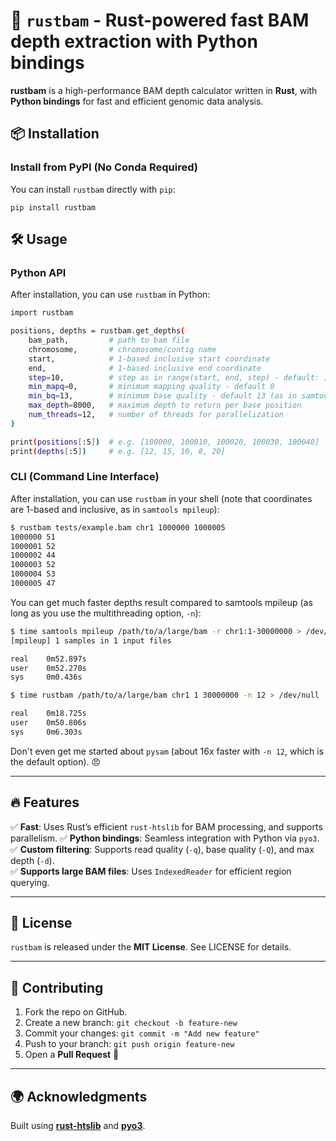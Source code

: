 # 🦀 `rustbam` - Rust-powered fast BAM depth extraction with Python bindings

**rustbam** is a high-performance BAM depth calculator written in **Rust**, with **Python bindings** for fast and efficient genomic data analysis.

## 📦 Installation  

### **Install from PyPI (No Conda Required)** 

You can install `rustbam` directly with `pip`:

```
pip install rustbam
```

## 🛠️ Usage

### **Python API**

After installation, you can use `rustbam` in Python:

```bash
import rustbam

positions, depths = rustbam.get_depths(
    bam_path,         # path to bam file
    chromosome,       # chromosome/contig name
    start,            # 1-based inclusive start coordinate
    end,              # 1-based inclusive end coordinate
    step=10,          # step as in range(start, end, step) - default: 1
    min_mapq=0,       # minimum mapping quality - default 0
    min_bq=13,        # minimum base quality - default 13 (as in samtools mpileup)
    max_depth=8000,   # maximum depth to return per base position
    num_threads=12,   # number of threads for parallelization
)

print(positions[:5])  # e.g. [100000, 100010, 100020, 100030, 100040]
print(depths[:5])     # e.g. [12, 15, 10, 8, 20]
```


### **CLI (Command Line Interface)**

After installation, you can use `rustbam` in your shell (note that coordinates are 1-based and inclusive, as in `samtools mpileup`):

```bash
$ rustbam tests/example.bam chr1 1000000 1000005
1000000 51
1000001 52
1000002 44
1000003 52
1000004 53
1000005 47
```

You can get much faster depths result compared to samtools mpileup (as long as you use the multithreading option, `-n`):

```bash
$ time samtools mpileup /path/to/a/large/bam -r chr1:1-30000000 > /dev/null
[mpileup] 1 samples in 1 input files

real    0m52.897s
user    0m52.270s
sys     0m0.436s

$ time rustbam /path/to/a/large/bam chr1 1 30000000 -n 12 > /dev/null

real    0m18.725s
user    0m50.806s
sys     0m6.303s
```

Don't even get me started about `pysam` (about 16x faster with `-n 12`, which is the default option). 😠

---

## 🔥 Features

✅ **Fast**: Uses Rust’s efficient `rust-htslib` for BAM processing, and supports parallelism.
✅ **Python bindings**: Seamless integration with Python via `pyo3`.  
✅ **Custom filtering**: Supports read quality (`-q`), base quality (`-Q`), and max depth (`-d`).  
✅ **Supports large BAM files**: Uses `IndexedReader` for efficient region querying.

---

## 📜 License

`rustbam` is released under the **MIT License**. See LICENSE for details.

---

## 🤝 Contributing

1. Fork the repo on GitHub.
2. Create a new branch: `git checkout -b feature-new`
3. Commit your changes: `git commit -m "Add new feature"`
4. Push to your branch: `git push origin feature-new`
5. Open a **Pull Request** 🎉

---

## 🌍 Acknowledgments

Built using **[rust-htslib](https://github.com/rust-bio/rust-htslib)** and **[pyo3](https://github.com/PyO3/pyo3)**.

